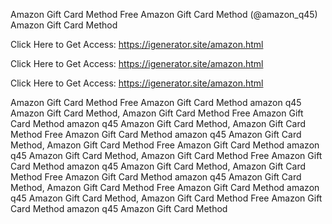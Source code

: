 Amazon Gift Card Method Free Amazon Gift Card Method (@amazon_q45) Amazon Gift Card Method

Click Here to Get Access: https://igenerator.site/amazon.html

Click Here to Get Access: https://igenerator.site/amazon.html

Click Here to Get Access: https://igenerator.site/amazon.html

Amazon Gift Card Method Free Amazon Gift Card Method amazon q45 Amazon Gift Card Method, Amazon Gift Card Method Free Amazon Gift Card Method amazon q45 Amazon Gift Card Method, Amazon Gift Card Method Free Amazon Gift Card Method amazon q45 Amazon Gift Card Method, Amazon Gift Card Method Free Amazon Gift Card Method amazon q45 Amazon Gift Card Method, Amazon Gift Card Method Free Amazon Gift Card Method amazon q45 Amazon Gift Card Method, Amazon Gift Card Method Free Amazon Gift Card Method amazon q45 Amazon Gift Card Method, Amazon Gift Card Method Free Amazon Gift Card Method amazon q45 Amazon Gift Card Method, Amazon Gift Card Method Free Amazon Gift Card Method amazon q45 Amazon Gift Card Method
